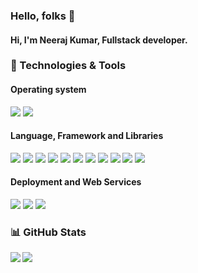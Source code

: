 ### Hello, folks 👋

#### Hi, I'm Neeraj Kumar, Fullstack developer.

### 🔧 Technologies & Tools

#### Operating system
![](https://img.shields.io/badge/os-MacOS-informational?style=flat&logo=MacOS&logoColor=white&color=2bbc8a)
![](https://img.shields.io/badge/os-Linux-informational?style=flat&logo=Linux&logoColor=white&color=2bbc8a)

#### Language, Framework and Libraries
![](https://img.shields.io/badge/Code-Javascript-informational?style=flat&logo=Javascript&logoColor=white&color=2bbc8a)
![](https://img.shields.io/badge/Code-Python-informational?style=flat&logo=Python&logoColor=white&color=2bbc8a)
![](https://img.shields.io/badge/Code-Django-informational?style=flat&logo=Django&logoColor=white&color=2bbc8a)
![](https://img.shields.io/badge/Code-Reactjs-informational?style=flat&logo=react&logoColor=white&color=2bbc8a)
![](https://img.shields.io/badge/Code-Bootstrap-informational?style=flat&logo=Bootstrap&logoColor=white&color=2bbc8a)
![](https://img.shields.io/badge/Code-Postgresql-informational?style=flat&logo=Postgresql&logoColor=white&color=2bbc8a)
![](https://img.shields.io/badge/Code-Mysql-informational?style=flat&logo=Mysql&logoColor=white&color=2bbc8a)
![](https://img.shields.io/badge/Code-HTML5-informational?style=flat&logo=HTML5&logoColor=white&color=2bbc8a)
![](https://img.shields.io/badge/Code-CSS3-informational?style=flat&logo=CSS3&logoColor=white&color=2bbc8a)
![](https://img.shields.io/badge/Code-Jquery-informational?style=flat&logo=Jquery&logoColor=white&color=2bbc8a)
![](https://img.shields.io/badge/Code-Sass-informational?style=flat&logo=Sass&logoColor=white&color=2bbc8a)

#### Deployment and Web Services
![](https://img.shields.io/badge/Server-AWS-informational?style=flat&logo=Amazon&logoColor=white&color=2bbc8a)
![](https://img.shields.io/badge/Tool-Docker-informational?style=flat&logo=Docker&logoColor=white&color=2bbc8a)
![](https://img.shields.io/badge/Server-Digital%20Ocean-informational?style=flat&logo=DigitalOcean&logoColor=white&color=2bbc8a)

### 📊 GitHub Stats

<img align="left" src="https://github-readme-stats.vercel.app/api/top-langs/?username=sainipray&theme=cobalt" />
<img align="center" src="https://github-readme-stats.vercel.app/api?username=sainipray&theme=dracula" />


